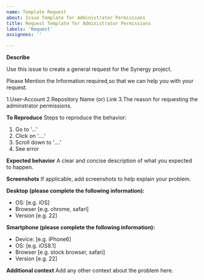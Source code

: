 ```yaml
---
name: Template Request
about: Issue Template for Administrator Permissions
title: Request Template for Administrator Permissions
labels: 'Request'
assignees: ''

---
```


**Describe**

Use this issue to create a general request for the Synergy project.

Please Mention the Information required,so that we can help you with your request.

1.User-Account
2.Repository Name (or) Link
3.The reason for requesting the adminstrator permissions.

**To Reproduce**
Steps to reproduce the behavior:
1. Go to '...'
2. Click on '....'
3. Scroll down to '....'
4. See error

**Expected behavior**
A clear and concise description of what you expected to happen.

**Screenshots**
If applicable, add screenshots to help explain your problem.

**Desktop (please complete the following information):**
 - OS: [e.g. iOS]
 - Browser [e.g. chrome, safari]
 - Version [e.g. 22]

**Smartphone (please complete the following information):**
 - Device: [e.g. iPhone6]
 - OS: [e.g. iOS8.1]
 - Browser [e.g. stock browser, safari]
 - Version [e.g. 22]

**Additional context**
Add any other context about the problem here.
